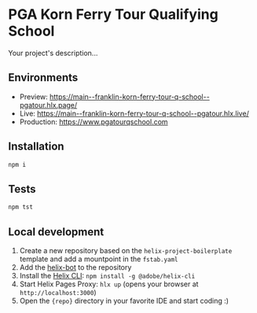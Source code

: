 # PGA Korn Ferry Tour Qualifying School
Your project's description...

## Environments
- Preview: https://main--franklin-korn-ferry-tour-q-school--pgatour.hlx.page/
- Live: https://main--franklin-korn-ferry-tour-q-school--pgatour.hlx.live/
- Production: https://www.pgatourqschool.com

## Installation

```sh
npm i
```

## Tests

```sh
npm tst
```

## Local development

1. Create a new repository based on the `helix-project-boilerplate` template and add a mountpoint in the `fstab.yaml`
1. Add the [helix-bot](https://github.com/apps/helix-bot) to the repository
1. Install the [Helix CLI](https://github.com/adobe/helix-cli): `npm install -g @adobe/helix-cli`
1. Start Helix Pages Proxy: `hlx up` (opens your browser at `http://localhost:3000`)
1. Open the `{repo}` directory in your favorite IDE and start coding :)
